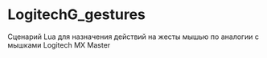 # LogitechG_gestures
Сценарий Lua для назначения действий на жесты мышью по аналогии с мышками Logitech MX Master
